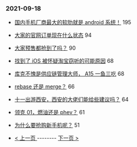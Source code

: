 ### 2021-09-18 
- [国内手机厂商最大的软肋就是 android 系统！](https://www.v2ex.com/t/802674) 195
- [大家的官网订单现在什么状态](https://www.v2ex.com/t/802632) 94
- [大家预售都抢到了吗？](https://www.v2ex.com/t/802615) 90
- [找到了 iOS 被怀疑淘宝窃听的可能原因](https://www.v2ex.com/t/802660) 68
- [库克不愧是供应链管理大师， A15 一鱼三吃](https://www.v2ex.com/t/802673) 68
- [rebase 还是 merge？](https://www.v2ex.com/t/802718) 66
- [十一出游西安，西安的大佬们能给些建议吗？](https://www.v2ex.com/t/802696) 64
- [领克 01，燃油还是 phev？](https://www.v2ex.com/t/802727) 61
- [为什么要抢购新手机呢？](https://www.v2ex.com/t/802780) 51 

- [ < 上一页 ](https://github.com/able8/v2ex-hot-record/blob/master/2021-09-17.md) -------- [ 下一页 > ](https://github.com/able8/v2ex-hot-record/blob/master/2021-09-19.md)